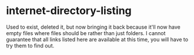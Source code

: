 # internet-directory-listing
Used to exist, deleted it, but now bringing it back because it'll now have empty files where files should be rather than just folders.
I cannot guarantee that all links listed here are available at this time, you will have to try them to find out.